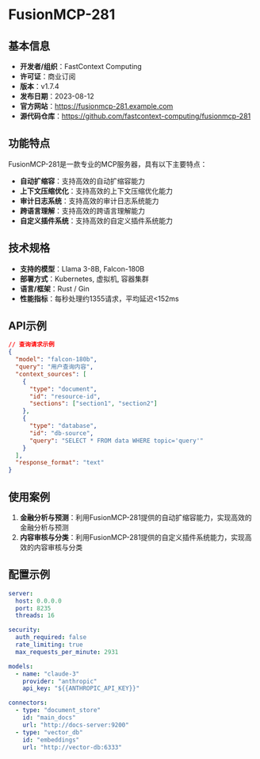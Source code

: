 # FusionMCP-281

## 基本信息

- **开发者/组织**：FastContext Computing
- **许可证**：商业订阅
- **版本**：v1.7.4
- **发布日期**：2023-08-12
- **官方网站**：https://fusionmcp-281.example.com
- **源代码仓库**：https://github.com/fastcontext-computing/fusionmcp-281

## 功能特点

FusionMCP-281是一款专业的MCP服务器，具有以下主要特点：

- **自动扩缩容**：支持高效的自动扩缩容能力
- **上下文压缩优化**：支持高效的上下文压缩优化能力
- **审计日志系统**：支持高效的审计日志系统能力
- **跨语言理解**：支持高效的跨语言理解能力
- **自定义插件系统**：支持高效的自定义插件系统能力


## 技术规格

- **支持的模型**：Llama 3-8B, Falcon-180B
- **部署方式**：Kubernetes, 虚拟机, 容器集群
- **语言/框架**：Rust / Gin
- **性能指标**：每秒处理约1355请求，平均延迟<152ms

## API示例

```json
// 查询请求示例
{
  "model": "falcon-180b",
  "query": "用户查询内容",
  "context_sources": [
    {
      "type": "document",
      "id": "resource-id",
      "sections": ["section1", "section2"]
    },
    {
      "type": "database",
      "id": "db-source",
      "query": "SELECT * FROM data WHERE topic='query'"
    }
  ],
  "response_format": "text"
}
```

## 使用案例

1. **金融分析与预测**：利用FusionMCP-281提供的自动扩缩容能力，实现高效的金融分析与预测
2. **内容审核与分类**：利用FusionMCP-281提供的自定义插件系统能力，实现高效的内容审核与分类


## 配置示例

```yaml
server:
  host: 0.0.0.0
  port: 8235
  threads: 16

security:
  auth_required: false
  rate_limiting: true
  max_requests_per_minute: 2931

models:
  - name: "claude-3"
    provider: "anthropic"
    api_key: "${{ANTHROPIC_API_KEY}}"

connectors:
  - type: "document_store"
    id: "main_docs"
    url: "http://docs-server:9200"
  - type: "vector_db"
    id: "embeddings"
    url: "http://vector-db:6333"
```
